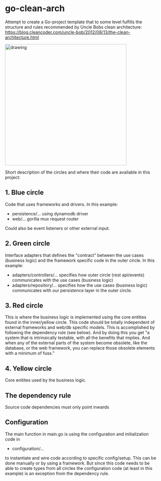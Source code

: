 # go-clean-arch
Attempt to create a Go-project template that to some level fulfills the structure and rules 
recommended by Uncle Bobs clean architecture: https://blog.cleancoder.com/uncle-bob/2012/08/13/the-clean-architecture.html

<img src="https://blog.cleancoder.com/uncle-bob/images/2012-08-13-the-clean-architecture/CleanArchitecture.jpg" alt="drawing" width="400"/>

Short description of the circles and where their code are available in this project:
## 1. Blue circle 
Code that uses frameworks and drivers. In this example:
* persistence/... using dynamodb driver
* web/... gorilla mux request router

Could also be event listeners or other external input.

## 2. Green circle
Interface adapters that defines the "contract" between the use cases (business logic) and the framework specific code in the outer circle. 
In this example:
* adapters/controllers/... specifies how outer circle (rest api/events) communicates with the use cases (business logic)
* adapters/repository/... specifies how the use cases (business logic) communicates with our persistence layer in the outer circle.

## 3. Red circle
This is where the business logic is implemented using the core entities found in the inner/yellow circle. This code should be
totally independent of external frameworks and web/db specific models. This is accomplished by following the dependency rule (see below).
And by doing this you get "a system that is intrinsically testable, with all the benefits that implies. And 
when any of the external parts of the system become obsolete, like the database, or the web framework, 
you can replace those obsolete elements with a minimum of fuss."

## 4. Yellow circle
Core enitites used by the business logic.

## The dependency rule
Source code dependencies must only point inwards

## Configuration
The main function in main.go is using the configuration and initialization code in 
* configuration/...

to instantiate and wire code according to specific config/setup. This can be done manually or by using a framework. But 
since this code needs to be able to create types from all circles the configuration code (at least in this example) is an 
exception from the dependency rule.


